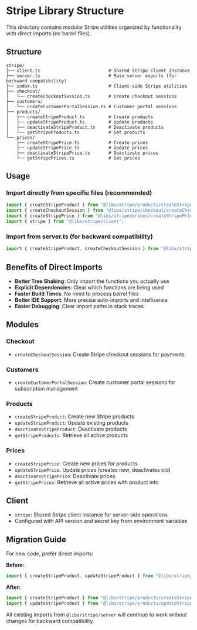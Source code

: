 # Stripe Library Structure

This directory contains modular Stripe utilities organized by functionality with direct imports (no barrel files).

## Structure

```
stripe/
├── client.ts                          # Shared Stripe client instance
├── server.ts                          # Main server exports (for backward compatibility)
├── index.ts                           # Client-side Stripe utilities
├── checkout/
│   └── createCheckoutSession.ts       # Create checkout sessions
├── customers/
│   └── createCustomerPortalSession.ts # Customer portal sessions
├── products/
│   ├── createStripeProduct.ts         # Create products
│   ├── updateStripeProduct.ts         # Update products
│   ├── deactivateStripeProduct.ts     # Deactivate products
│   └── getStripeProducts.ts           # Get products
└── prices/
    ├── createStripePrice.ts           # Create prices
    ├── updateStripePrice.ts           # Update prices
    ├── deactivateStripePrice.ts       # Deactivate prices
    └── getStripePrices.ts             # Get prices
```

## Usage

### Import directly from specific files (recommended)
```typescript
import { createStripeProduct } from "@libs/stripe/products/createStripeProduct";
import { createCheckoutSession } from "@libs/stripe/checkout/createCheckoutSession";
import { createStripePrice } from "@libs/stripe/prices/createStripePrice";
import { stripe } from "@libs/stripe/client";
```

### Import from server.ts (for backward compatibility)
```typescript
import { createStripeProduct, createCheckoutSession } from "@libs/stripe/server";
```

## Benefits of Direct Imports

- **Better Tree Shaking**: Only import the functions you actually use
- **Explicit Dependencies**: Clear which functions are being used
- **Faster Build Times**: No need to process barrel files
- **Better IDE Support**: More precise auto-imports and intellisense
- **Easier Debugging**: Clear import paths in stack traces

## Modules

### Checkout
- `createCheckoutSession`: Create Stripe checkout sessions for payments

### Customers
- `createCustomerPortalSession`: Create customer portal sessions for subscription management

### Products
- `createStripeProduct`: Create new Stripe products
- `updateStripeProduct`: Update existing products
- `deactivateStripeProduct`: Deactivate products
- `getStripeProducts`: Retrieve all active products

### Prices
- `createStripePrice`: Create new prices for products
- `updateStripePrice`: Update prices (creates new, deactivates old)
- `deactivateStripePrice`: Deactivate prices
- `getStripePrices`: Retrieve all active prices with product info

## Client
- `stripe`: Shared Stripe client instance for server-side operations
- Configured with API version and secret key from environment variables

## Migration Guide

For new code, prefer direct imports:

**Before:**
```typescript
import { createStripeProduct, updateStripeProduct } from "@libs/stripe/server";
```

**After:**
```typescript
import { createStripeProduct } from "@libs/stripe/products/createStripeProduct";
import { updateStripeProduct } from "@libs/stripe/products/updateStripeProduct";
```

All existing imports from `@libs/stripe/server` will continue to work without changes for backward compatibility.

